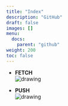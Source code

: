 ```yaml
---
title: "Index"
description: "GitHub"
draft: false
images: []
menu:
  docs:
    parent: "github"
weight: 200
toc: false
---
```





*	**FETCH**<br>
	<img src="/images/1/fetch.gif" alt="drawing"/>

* **PUSH**<br>
  <img src="/images/1/push.gif" alt="drawing"/>

  
